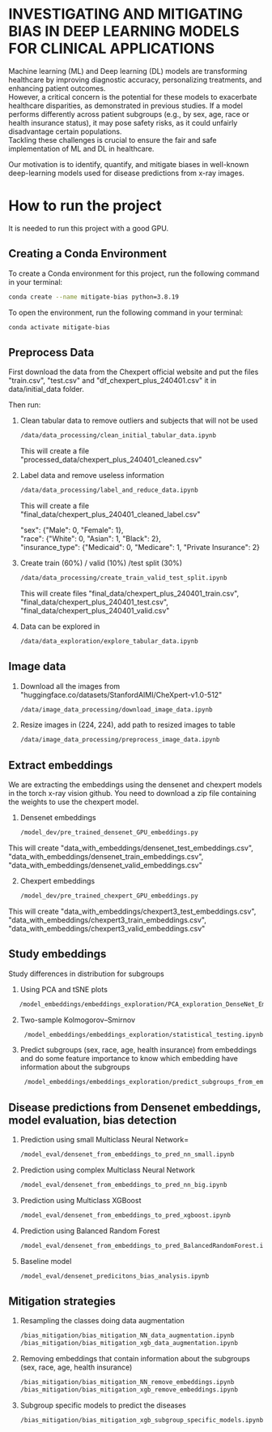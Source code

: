# INVESTIGATING AND MITIGATING BIAS IN DEEP LEARNING MODELS FOR CLINICAL APPLICATIONS

Machine learning (ML) and Deep learning (DL) models are transforming healthcare by improving
diagnostic accuracy, personalizing treatments, and enhancing patient outcomes.   
However, a critical concern is the potential for these models to exacerbate healthcare disparities, as demonstrated in previous studies. If a model
performs differently across patient subgroups (e.g., by sex, age, race or health insurance status), it may pose safety risks,
as it could unfairly disadvantage certain populations.  
Tackling these challenges is crucial to ensure the fair and safe implementation of ML and DL in healthcare.  
  
Our motivation is to identify, quantify, and mitigate biases in well-known deep-learning models used for disease predictions from x-ray images. 


# How to run the project

It is needed to run this project with a good GPU. 

## Creating a Conda Environment

To create a Conda environment for this project, run the following command in your terminal:

```bash
conda create --name mitigate-bias python=3.8.19
```
To open the environment, run the following command in your terminal:

```bash
conda activate mitigate-bias
```

## Preprocess Data

First download the data from the Chexpert official website and put the files "train.csv", "test.csv" and "df_chexpert_plus_240401.csv" it in data/initial_data folder.  
  
Then run: 

1. Clean tabular data to remove outliers and subjects that will not be used
    ```bash
    /data/data_processing/clean_initial_tabular_data.ipynb
    ```
    This will create a file "processed_data/chexpert_plus_240401_cleaned.csv"


2. Label data and remove useless information
    ```bash
    /data/data_processing/label_and_reduce_data.ipynb
    ```
    This will create a file "final_data/chexpert_plus_240401_cleaned_label.csv"
      
    "sex": {"Male": 0, "Female": 1},  
    "race": {"White": 0, "Asian": 1, "Black": 2},  
    "insurance_type": {"Medicaid": 0, "Medicare": 1, "Private Insurance": 2}  
      
  
3. Create train (60%) / valid (10%) /test split (30%)
    ```bash
    /data/data_processing/create_train_valid_test_split.ipynb
    ```
    This will create files "final_data/chexpert_plus_240401_train.csv", "final_data/chexpert_plus_240401_test.csv", "final_data/chexpert_plus_240401_valid.csv"

4. Data can be explored in
    ```bash
    /data/data_exploration/explore_tabular_data.ipynb
    ```
    
## Image data

1. Download all the images from "huggingface.co/datasets/StanfordAIMI/CheXpert-v1.0-512"
    ```bash
    /data/image_data_processing/download_image_data.ipynb
    ```
    
2. Resize images in (224, 224), add path to resized images to table
    ```bash
    /data/image_data_processing/preprocess_image_data.ipynb
    ```

## Extract embeddings 
We are extracting the embeddings using the densenet and chexpert models in the torch x-ray vision github. 
You need to download a zip file containing the weights to use the chexpert model. 

1. Densenet embeddings
    ```bash
    /model_dev/pre_trained_densenet_GPU_embeddings.py
    ```
This will create "data_with_embeddings/densenet_test_embeddings.csv", "data_with_embeddings/densenet_train_embeddings.csv", "data_with_embeddings/densenet_valid_embeddings.csv"

2. Chexpert embeddings
    ```bash
    /model_dev/pre_trained_chexpert_GPU_embeddings.py
    ```
This will create "data_with_embeddings/chexpert3_test_embeddings.csv", "data_with_embeddings/chexpert3_train_embeddings.csv", "data_with_embeddings/chexpert3_valid_embeddings.csv"

## Study embeddings
Study differences in distribution for subgroups
1. Using PCA and tSNE plots 
 ```bash
    /model_embeddings/embeddings_exploration/PCA_exploration_DenseNet_Embeddings.ipynb
 ```

2. Two-sample Kolmogorov–Smirnov
   ```bash
    /model_embeddings/embeddings_exploration/statistical_testing.ipynb
   ```

3. Predict subgroups (sex, race, age, health insurance) from embeddings and do some feature importance to know which embedding have information about the subgroups
   ```bash
    /model_embeddings/embeddings_exploration/predict_subgroups_from_embeddings.ipynb
   ```


## Disease predictions from Densenet embeddings, model evaluation, bias detection

1. Prediction using small Multiclass Neural Network=
    ```bash
    /model_eval/densenet_from_embeddings_to_pred_nn_small.ipynb
    ```

2. Prediction using complex Multiclass Neural Network
    ```bash
    /model_eval/densenet_from_embeddings_to_pred_nn_big.ipynb
    ```

3. Prediction using Multiclass XGBoost
    ```bash
    /model_eval/densenet_from_embeddings_to_pred_xgboost.ipynb
    ```
    
4. Prediction using Balanced Random Forest
    ```bash
    /model_eval/densenet_from_embeddings_to_pred_BalancedRandomForest.ipynb
    ```
    
5. Baseline model
    ```bash
    /model_eval/densenet_predicitons_bias_analysis.ipynb
    ```

## Mitigation strategies
1. Resampling the classes doing data augmentation
    ```bash
    /bias_mitigation/bias_mitigation_NN_data_augmentation.ipynb
    /bias_mitigation/bias_mitigation_xgb_data_augmentation.ipynb
    ```

2. Removing embeddings that contain information about the subgroups (sex, race, age, health insurance) 
    ```bash
    /bias_mitigation/bias_mitigation_NN_remove_embeddings.ipynb
    /bias_mitigation/bias_mitigation_xgb_remove_embeddings.ipynb
    ```
3. Subgroup specific models to predict the diseases
    ```bash
    /bias_mitigation/bias_mitigation_xgb_subgroup_specific_models.ipynb
    ```




